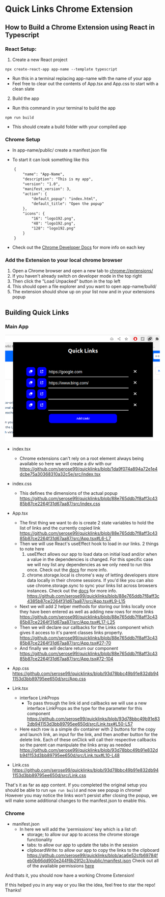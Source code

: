# Quick Links Chrome Extension

## How to Build a Chrome Extension using React in Typescript

### React Setup:

1.  Create a new React project

```
npx create-react-app app-name --template typescript
```

-   Run this in a terminal replacing app-name with the name of your app
-   Feel free to clear out the contents of App.tsx and App.css to start with a clean slate

2. Build the app

-   Run this command in your terminal to build the app

```
npm run build
```

-   This should create a build folder with your compiled app

### Chrome Setup

-   In app-name/public/ create a manifest.json file

-   To start it can look something like this

```
    {
        "name": "App-Name",
        "description": "This is my app",
        "version": "1.0",
        "manifest_version": 3,
        "action": {
            "default_popup": "index.html",
            "default_title": "Open the popup"
        },
        "icons": {
            "16": "logo192.png",
            "48": "logo192.png",
            "128": "logo192.png"
        }
    }
```

-   Check out the [Chrome Developer Docs](https://developer.chrome.com/docs/extensions/mv3/manifest/) for more info on each key

### Add the Extension to your local chrome browser

1. Open a Chrome browser and open a new tab to [chrome://extensions/](chrome://extensions/)
2. If you haven't already switch on developer mode in the top right
3. Then click the "Load Unpacked" button in the top left
4. This should open a file explorer and you want to open app-name/build/
5. The extension should show up on your list now and in your extensions popup

## Building Quick Links

### Main App

![](./docs/quicklinks.png)

-   index.tsx

    -   Chrome extensions can't rely on a root element always being available so here we will create a div with our
    https://github.com/serose99/quicklinks/blob/1da9f074a894a72e1e4dcbe75a30368310a32c5e/src/index.tsx

-   index.css

    -   This defines the dimensions of the actual popup
    https://github.com/serose99/quicklinks/blob/88e765ddb7f8aff3c4385b87ce2264f31d67aa87/src/index.css

-   App.tsx

    -   The first thing we want to do is create 2 state variables to hold the list of links and the currently copied link
        https://github.com/serose99/quicklinks/blob/88e765ddb7f8aff3c4385b87ce2264f31d67aa87/src/App.tsx#L6-L7
    -   Then we will use React's useEffect hook to load in our links. 2 things to note here 
        1. useEffect allows our app to load data on initial load and/or when a value in the dependencies is changed. For this specific case we will noy list any dependencies as we only need to run this once. Check out the [docs](https://react.dev/reference/react/useEffect) for more info. 
        2. chrome.storage.local is chrome's way of letting developers store data locally in their chrome sessions. If you'd like you can also use chrome.storage.sync to sync your links list across browsers instances. Check out the [docs](https://developer.chrome.com/docs/extensions/reference/storage/) for more info.
    https://github.com/serose99/quicklinks/blob/88e765ddb7f8aff3c4385b87ce2264f31d67aa87/src/App.tsx#L9-L15
    -   Next we will add 2 helper methods for storing our links locally once they have been entered as well as adding new rows for more links
        https://github.com/serose99/quicklinks/blob/88e765ddb7f8aff3c4385b87ce2264f31d67aa87/src/App.tsx#L17-L25
    -   Then we will declare our callbacks for the Links component which gives it access to it's parent classes links property.
    https://github.com/serose99/quicklinks/blob/88e765ddb7f8aff3c4385b87ce2264f31d67aa87/src/App.tsx#27-70
    -   And finally we will declare return our component
    https://github.com/serose99/quicklinks/blob/88e765ddb7f8aff3c4385b87ce2264f31d67aa87/src/App.tsx#72-104

-   App.css
https://github.com/serose99/quicklinks/blob/93d78bbc49b91e832db941153d3bb89795ee650d/src/App.css

-   Link.tsx

    -   interface LinkProps
        -   To pass through the link id and callbacks we will use a new interface LinkProps as the type for the parameter for this component
    https://github.com/serose99/quicklinks/blob/93d78bbc49b91e832db941153d3bb89795ee650d/src/Link.tsx#L50-L57
    -   Here each row is a simple div container with 2 buttons for the copy and launch link, an input for the link, and then another button for the delete link. Each of these onClick will call their respective callbacks so the parent can manipulate the links array as needed
    https://github.com/serose99/quicklinks/blob/93d78bbc49b91e832db941153d3bb89795ee650d/src/Link.tsx#L10-L48

-   Link.css
    https://github.com/serose99/quicklinks/blob/93d78bbc49b91e832db941153d3bb89795ee650d/src/Link.css

That's it as far as app content. If you completed the original setup you should be able to run `npm run build` and now see popup in chrome! However you may notice the links won't persist after closing the popup, we will make some additional changes to the manifest.json to enable this. 

### Chrome 

- manifest.json
    - In here we will add the 'permissions' key which is a list of:
        - storage; to allow our app to access the chrome storage functionality
        - tabs: to allow our app to update the tabs in the session
        - clipboardWrite: to allow our app to copy the links to the clipboard
    https://github.com/serose99/quicklinks/blob/aca6e52cfb69784feb0b66dd900e244f6b2912c3/public/manifest.json
    Check out all of the available permissions [here](https://developer.chrome.com/docs/extensions/mv3/declare_permissions/)

And thats it, you should now have a working Chrome Extension!

If this helped you in any way or you like the idea, feel free to star the repo! Thanks!